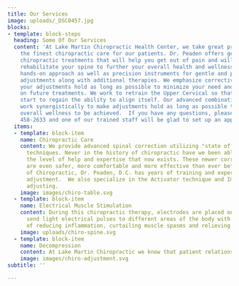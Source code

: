 ```yaml
---
title: Our Services
image: uploads/_DSC0457.jpg
blocks:
- template: block-steps
  heading: Some Of Our Services
  content: 'At Lake Martin Chiropractic Health Center, we take great pride in providing
    the finest chiropractic care for our patients. Dr. Peaden offers gentle and effective
    chiropractic treatments that will help you get out of pain and will restore and
    rehabilitate your spine to further your overall health and wellness. We use a
    hands-on approach as well as precision instruments for gentle and precise chiropractic
    adjustments along with additional therapies. We emphasize corrective care to make
    your adjustments hold as long as possible to minimize your need and dependence
    on future treatments. We work to retrain the Upper Cervical so that the body will
    start to regain the ability to align itself. Our advanced combinations of techniques
    work synergistically to make adjustments hold as long as possible thus allowing
    overall wellness to be achieved.  If you have any questions, please call us at (334)
    458-2633 and one of our trained staff will be glad to set up an appointment. '
  items:
  - template: block-item
    name: Chiropractic Care
    content: We provide advanced spinal correction utilizing "state of the art" chiropractic
      techniques. Never in the history of chiropractic have we been able to provide
      the level of help and expertise that now exists. These newer correction methods
      are even safer, more comfortable and more effective than ever before. As a Doctor
      of Chiropractic, Dr. Peaden, D.C. has years of training and experience in spinal
      adjustment.  We also specialize in the Activator technique and Impulse Instrument
      adjusting.
    image: images/chiro-table.svg
  - template: block-item
    name: Electrical Muscle Stimulation
    content: During this chiropractic therapy, electrodes are placed on the skin that
      send light electrical pulses to different areas of the body with the purpose
      of reducing inflammation, curtailing muscle spasms and relieving back pain.
    image: uploads/chiro-spine.svg
  - template: block-item
    name: Decompression
    content: At Lake Martin Chiropractic we know that patient relationships are important.
    image: images/chiro-adjustment.svg
subtitle: ''

---
```


